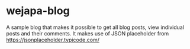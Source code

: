# wejapa-blog
A sample blog that makes it possible to get all blog posts, view individual posts and their comments. It makes use of JSON placeholder from https://jsonplaceholder.typicode.com/
